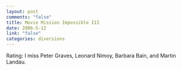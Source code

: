 ```yaml
--- 
layout: post
comments: "false"
title: Movie Mission Impossible III
date: 2006-5-12
link: "false"
categories: diversions
---
```

Rating: I miss Peter Graves, Leonard Nimoy, Barbara Bain,  and Martin Landau.
